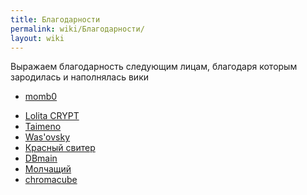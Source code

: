 ```yaml
---
title: Благодарности
permalink: wiki/Благодарности/
layout: wiki
---
```


Выражаем благодарность следующим лицам, благодаря которым зародилась и
наполнялась вики

-   [momb0](https://vk.com/momb0)<span style="font-size:13px;">  </span>

<!-- -->

-   [Lolita CRYPT](https://vk.com/id283474647)
-   [Taimeno](https://vk.com/idfenikals)
-   [Was'ovsky](https://vk.com/w45ya)
-   [Красный свитер](https://vk.com/mcrobmar)
-   [DBmain](https://vk.com/russkiypoopforever)
-   [Молчащий](https://vk.com/id265955611)
-   [chromacube](https://vk.com/chromacube)
